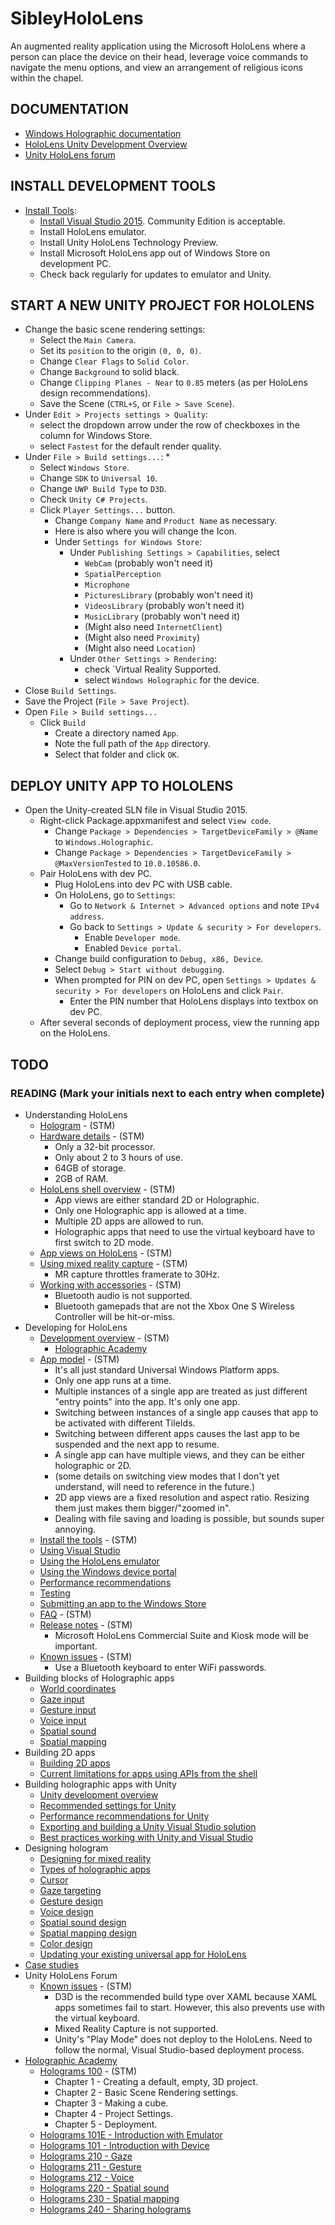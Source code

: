 # SibleyHoloLens

An augmented reality application using the Microsoft HoloLens where a person can place the device on their head, leverage voice commands to navigate the menu options, and view an arrangement of religious icons within the chapel.

## DOCUMENTATION

* [Windows Holographic documentation](https://developer.microsoft.com/en-us/windows/holographic/documentation)
* [HoloLens Unity Development Overview](https://developer.microsoft.com/en-us/windows/holographic/unity_development_overview)
* [Unity HoloLens forum](http://forum.unity3d.com/forums/hololens.102/)

## INSTALL DEVELOPMENT TOOLS

* [Install Tools](https://developer.microsoft.com/en-us/windows/holographic/install_the_tools):
  * [Install Visual Studio 2015](https://developer.microsoft.com/en-us/windows/downloads). Community Edition is acceptable.
  * Install HoloLens emulator.
  * Install Unity HoloLens Technology Preview.
  * Install Microsoft HoloLens app out of Windows Store on development PC.
  * Check back regularly for updates to emulator and Unity.

## START A NEW UNITY PROJECT FOR HOLOLENS
* Change the basic scene rendering settings:
  * Select the `Main Camera`.
  * Set its `position` to the origin `(0, 0, 0)`.
  * Change `Clear Flags` to `Solid Color`.
  * Change `Background` to solid black.
  * Change `Clipping Planes - Near` to `0.85` meters (as per HoloLens design recommendations).
  * Save the Scene (`CTRL+S`, or `File > Save Scene`).
* Under `Edit > Projects settings > Quality`:
  * select the dropdown arrow under the row of checkboxes in the column for Windows Store.
  * select `Fastest` for the default render quality.
* Under `File > Build settings...`:
  *
  * Select `Windows Store`.
  * Change `SDK` to `Universal 10`.
  * Change `UWP Build Type` to `D3D`.
  * Check `Unity C# Projects`.
  * Click `Player Settings...` button.
    * Change `Company Name` and `Product Name` as necessary.
    * Here is also where you will change the Icon.
    * Under `Settings for Windows Store`:
      * Under `Publishing Settings > Capabilities`, select
        * `WebCam` (probably won't need it)
        * `SpatialPerception`
        * `Microphone`
        * `PicturesLibrary` (probably won't need it)
        * `VideosLibrary` (probably won't need it)
        * `MusicLibrary` (probably won't need it)
        * (Might also need `InternetClient`)
        * (Might also need `Proximity`)
        * (Might also need `Location`)
      * Under `Other Settings > Rendering`:
        * check `Virtual Reality Supported.
        * select `Windows Holographic` for the device.
 * Close `Build Settings`.
* Save the Project (`File > Save Project`).
* Open `File > Build settings...`
  * Click `Build`
    * Create a directory named `App`.
    * Note the full path of the `App` directory.
    * Select that folder and click `OK`.


## DEPLOY UNITY APP TO HOLOLENS
* Open the Unity-created SLN file in Visual Studio 2015.
  * Right-click Package.appxmanifest and select `View code`.
    * Change `Package > Dependencies > TargetDeviceFamily > @Name` to `Windows.Holographic`.
    * Change `Package > Dependencies > TargetDeviceFamily > @MaxVersionTested` to `10.0.10586.0`.
  * Pair HoloLens with dev PC.
    * Plug HoloLens into dev PC with USB cable.
    * On HoloLens, go to `Settings`:
      * Go to `Network & Internet > Advanced options` and note `IPv4 address`.
      * Go back to `Settings > Update & security > For developers`.
        * Enable `Developer mode`.
        * Enabled `Device portal`.
    * Change build configuration to `Debug, x86, Device`.
    * Select `Debug > Start without debugging`.
    * When prompted for PIN on dev PC, open `Settings > Updates & security > For developers` on HoloLens and click `Pair`.
      * Enter the PIN number that HoloLens displays into textbox on dev PC.
  * After several seconds of deployment process, view the running app on the HoloLens.

## TODO

### READING (Mark your initials next to each entry when complete)
* Understanding HoloLens
  * [Hologram](https://developer.microsoft.com/en-us/windows/holographic/hologram) - (STM)
  * [Hardware details](https://developer.microsoft.com/en-us/windows/holographic/hardware_details) - (STM)
    * Only a 32-bit processor.
    * Only about 2 to 3 hours of use.
    * 64GB of storage.
    * 2GB of RAM.
  * [HoloLens shell overview](https://developer.microsoft.com/en-us/windows/holographic/hololens_shell_overview) - (STM)
    * App views are either standard 2D or Holographic.
    * Only one Holographic app is allowed at a time.
    * Multiple 2D apps are allowed to run.
    * Holographic apps that need to use the virtual keyboard have to first switch to 2D mode.
  * [App views on HoloLens](https://developer.microsoft.com/en-us/windows/holographic/app_views_on_hololens) - (STM)
  * [Using mixed reality capture](https://developer.microsoft.com/en-us/windows/holographic/using_mixed_reality_capture) - (STM)
    * MR capture throttles framerate to 30Hz.
  * [Working with accessories](https://developer.microsoft.com/en-us/windows/holographic/working_with_accessories) - (STM)
    * Bluetooth audio is not supported.
    * Bluetooth gamepads that are not the Xbox One S Wireless Controller will be hit-or-miss.
* Developing for HoloLens
  * [Development overview](https://developer.microsoft.com/en-us/windows/holographic/development_overview) - (STM)
    * [Holographic Academy](https://developer.microsoft.com/en-us/windows/holographic/academy)
  * [App model](https://developer.microsoft.com/en-us/windows/holographic/app_model) - (STM)
    * It's all just standard Universal Windows Platform apps.
    * Only one app runs at a time.
    * Multiple instances of a single app are treated as just different "entry points" into the app. It's only one app.
    * Switching between instances of a single app causes that app to be activated with different TileIds.
    * Switching between different apps causes the last app to be suspended and the next app to resume.
    * A single app can have multiple views, and they can be either holographic or 2D.
    * (some details on switching view modes that I don't yet understand, will need to reference in the future.)
    * 2D app views are a fixed resolution and aspect ratio. Resizing them just makes them bigger/"zoomed in".
    * Dealing with file saving and loading is possible, but sounds super annoying.
  * [Install the tools](https://developer.microsoft.com/en-us/windows/holographic/install_the_tools) - (STM)
  * [Using Visual Studio](https://developer.microsoft.com/en-us/windows/holographic/using_visual_studio)
  * [Using the HoloLens emulator](https://developer.microsoft.com/en-us/windows/holographic/using_the_hololens_emulator)
  * [Using the Windows device portal](https://developer.microsoft.com/en-us/windows/holographic/using_the_windows_device_portal)
  * [Performance recommendations](https://developer.microsoft.com/en-us/windows/holographic/performance_recommendations)
  * [Testing](https://developer.microsoft.com/en-us/windows/holographic/testing)
  * [Submitting an app to the Windows Store](https://developer.microsoft.com/en-us/windows/holographic/submitting_an_app_to_the_windows_store)
  * [FAQ](https://developer.microsoft.com/en-us/windows/holographic/faq) - (STM)
  * [Release notes](https://developer.microsoft.com/en-us/windows/holographic/release_notes) - (STM)
    * Microsoft HoloLens Commercial Suite and Kiosk mode will be important.
  * [Known issues](https://developer.microsoft.com/en-us/windows/holographic/known_issues) - (STM)
    * Use a Bluetooth keyboard to enter WiFi passwords.
* Building blocks of Holographic apps
  * [World coordinates](https://developer.microsoft.com/en-us/windows/holographic/coordinate_systems)
  * [Gaze input](https://developer.microsoft.com/en-us/windows/holographic/gaze)
  * [Gesture input](https://developer.microsoft.com/en-us/windows/holographic/gestures)
  * [Voice input](https://developer.microsoft.com/en-us/windows/holographic/voice_input)
  * [Spatial sound](https://developer.microsoft.com/en-us/windows/holographic/spatial_sound)
  * [Spatial mapping](https://developer.microsoft.com/en-us/windows/holographic/spatial_mapping)
* Building 2D apps
  * [Building 2D apps](https://developer.microsoft.com/en-us/windows/holographic/building_2d_apps)
  * [Current limitations for apps using APIs from the shell](https://developer.microsoft.com/en-us/windows/holographic/current_limitations_for_apps_using_apis_from_the_shell)
* Building holographic apps with Unity
  * [Unity development overview](https://developer.microsoft.com/en-us/windows/holographic/unity_development_overview)
  * [Recommended settings for Unity](https://developer.microsoft.com/en-us/windows/holographic/recommended_settings_for_unity)
  * [Performance recommendations for Unity](https://developer.microsoft.com/en-us/windows/holographic/performance_recommendations_for_unity)
  * [Exporting and building a Unity Visual Studio solution](https://developer.microsoft.com/en-us/windows/holographic/exporting_and_building_a_unity_visual_studio_solution)
  * [Best practices working with Unity and Visual Studio](https://developer.microsoft.com/en-us/windows/holographic/best_practices_for_working_with_unity_and_visual_studio)
* Designing hologram
  * [Designing for mixed reality](https://developer.microsoft.com/en-us/windows/holographic/designing_for_mixed_reality)
  * [Types of holographic apps](https://developer.microsoft.com/en-us/windows/holographic/types_of_holographic_apps)
  * [Cursor](https://developer.microsoft.com/en-us/windows/holographic/cursors)
  * [Gaze targeting](https://developer.microsoft.com/en-us/windows/holographic/gaze_targeting)
  * [Gesture design](https://developer.microsoft.com/en-us/windows/holographic/gesture_design)
  * [Voice design](https://developer.microsoft.com/en-us/windows/holographic/voice_design)
  * [Spatial sound design](https://developer.microsoft.com/en-us/windows/holographic/spatial_sound_design)
  * [Spatial mapping design](https://developer.microsoft.com/en-us/windows/holographic/spatial_mapping_design)
  * [Color design](https://developer.microsoft.com/en-us/windows/holographic/color_design)
  * [Updating your existing universal app for HoloLens](https://developer.microsoft.com/en-us/windows/holographic/updating_your_existing_universal_app_for_hololens)
* [Case studies](https://developer.microsoft.com/en-us/windows/holographic/case_studies)
* Unity HoloLens Forum
  * [Known issues](http://forum.unity3d.com/threads/known-issues.394627/) - (STM)
    * D3D is the recommended build type over XAML because XAML apps sometimes fail to start. However, this also prevents use with the virtual keyboard.
    * Mixed Reality Capture is not supported.
    * Unity's "Play Mode" does not deploy to the HoloLens. Need to follow the normal, Visual Studio-based deployment process.
* [Holographic Academy](https://developer.microsoft.com/en-us/windows/holographic/academy)
  * [Holograms 100](https://developer.microsoft.com/en-us/windows/holographic/holograms_100) - (STM)
    * Chapter 1 - Creating a default, empty, 3D project.
    * Chapter 2 - Basic Scene Rendering settings.
    * Chapter 3 - Making a cube.
    * Chapter 4 - Project Settings.
    * Chapter 5 - Deployment.
  * [Holograms 101E - Introduction with Emulator](https://developer.microsoft.com/en-us/windows/holographic/holograms_101e)
  * [Holograms 101 - Introduction with Device](https://developer.microsoft.com/en-us/windows/holographic/holograms_101)
  * [Holograms 210 - Gaze](https://developer.microsoft.com/en-us/windows/holographic/holograms_210)
  * [Holograms 211 - Gesture](https://developer.microsoft.com/en-us/windows/holographic/holograms_211)
  * [Holograms 212 - Voice](https://developer.microsoft.com/en-us/windows/holographic/holograms_212)
  * [Holograms 220 - Spatial sound](https://developer.microsoft.com/en-us/windows/holographic/holograms_220)
  * [Holograms 230 - Spatial mapping](https://developer.microsoft.com/en-us/windows/holographic/holograms_230)
  * [Holograms 240 - Sharing holograms](https://developer.microsoft.com/en-us/windows/holographic/holograms_240)
